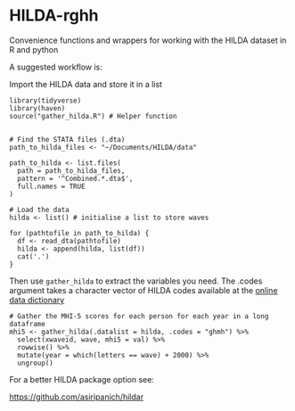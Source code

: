 # HILDA-rghh
Convenience functions and wrappers for working with the HILDA dataset in R and python  

A suggested workflow is:  

Import the HILDA data and store it in a list  

```
library(tidyverse)
library(haven)
source("gather_hilda.R") # Helper function


# Find the STATA files (.dta)
path_to_hilda_files <- "~/Documents/HILDA/data"

path_to_hilda <- list.files(
  path = path_to_hilda_files,
  pattern = '^Combined.*.dta$',
  full.names = TRUE
)

# Load the data
hilda <- list() # initialise a list to store waves

for (pathtofile in path_to_hilda) {
  df <- read_dta(pathtofile)
  hilda <- append(hilda, list(df))
  cat('.')
}
```
  
Then use `gather_hilda` to extract the variables you need. The .codes argument takes a character vector of HILDA codes available at the [online data dictionary](https://hildaodd.app.unimelb.edu.au/srchVarnameUsingCategoriesCrossWave.aspx)  
```
# Gather the MHI-5 scores for each person for each year in a long dataframe
mhi5 <- gather_hilda(.datalist = hilda, .codes = "ghmh") %>%
  select(xwaveid, wave, mhi5 = val) %>%
  rowwise() %>%
  mutate(year = which(letters == wave) + 2000) %>%
  ungroup()
```

For a better HILDA package option see:  

https://github.com/asiripanich/hildar  


